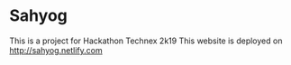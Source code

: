 # Sahyog
This is a project for Hackathon Technex 2k19
This website is deployed on http://sahyog.netlify.com
